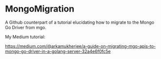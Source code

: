 # MongoMigration
A Github counterpart of a tutorial elucidating how to migrate to the Mongo Go Driver from mgo. 

My Medium tutorial: 

https://medium.com/@arkamukherjee/a-guide-on-migrating-mgo-apis-to-mongo-go-driver-in-a-golang-server-32a4e6f0fc5e
